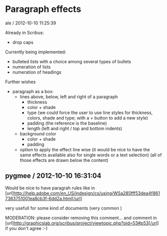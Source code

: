 
# Paragraph effects

ale / 2012-10-10 11:25:39

Already in Scribus:
- drop caps

Currently being implemented:
- bulleted lists with a choice among several types of bullets
- numeration of lists
- numeration of headings

Further wishes
- paragraph as a box:
  - lines above, below, left and right of a paragraph
    - thickness
    - color + shade
    - type
    (we could force the user to use line styles for thickness, colors, shade and type; with a + button to add a new style)
    - padding (the reference is the baseline)
    - length (left and right / top and bottom indents)
  - background color
    - color + shade
    - padding
  - option to apply the effect line wise
  (it would be nice to have the same effects available also for single words or a text selection)
   (all of those effects are drawn below the content)

## pygmee / 2012-10-10 16:31:04

Would be nice to have paragrah rules like in [url]http://help.adobe.com/en_US/indesign/cs/using/WSa285fff53dea4f8617383751001ea8cb3f-6dd2a.html[/url]

very usefull for some kind of documents (very common )

MODERATION: please consider removing this comment... and comment in [url]http://graphicslab.org/scribus/project/viewtopic.php?pid=53#p53[/url] if you don't agree :-)
